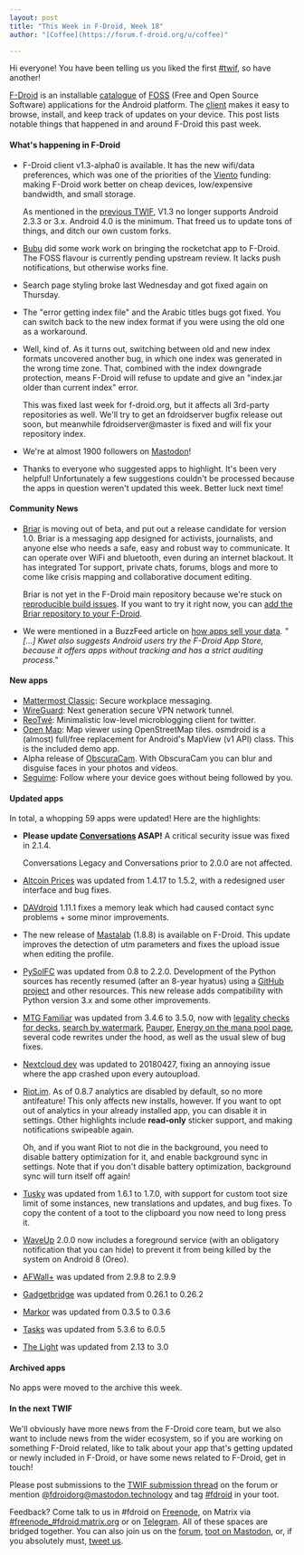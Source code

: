 ```yaml
---
layout: post
title: "This Week in F-Droid, Week 18"
author: "[Coffee](https://forum.f-droid.org/u/coffee)"

---
```


Hi everyone! You have been telling us you liked the first [#twif](https://mastodon.technology/tags/twif), so have another! 

[F-Droid](https://f-droid.org/) is an installable [catalogue](https://f-droid.org/en/packages/) of [FOSS](https://en.wikipedia.org/wiki/Free_and_open-source_software) (Free and Open Source Software) applications for the Android platform. The [client](https://f-droid.org/app/org.fdroid.fdroid) makes it easy to browse, install, and keep track of updates on your device. This post lists notable things that happened in and around F-Droid this past week.

#### What's happening in F-Droid

* F-Droid client v1.3-alpha0 is available. It has the new wifi/data preferences, which was one of the priorities of the [Viento](https://guardianproject.info/wind/) funding: making F-Droid work better on cheap devices, low/expensive bandwidth, and small storage.

  As mentioned in the [previous TWIF](https://f-droid.org/en/2018/04/27/this-week-in-fdroid.html), V1.3 no longer supports Android 2.3.3 or 3.x. Android 4.0 is the minimum. That freed us to update tons of things, and ditch our own custom forks.
* [Bubu](https://forum.f-droid.org/u/Bubu) did some work work on bringing the rocketchat app to F-Droid. The FOSS flavour is currently pending upstream review. It lacks push notifications, but otherwise works fine.
* Search page styling broke last Wednesday and got fixed again on Thursday.
* The "error getting index file" and the Arabic titles bugs got fixed. You can switch back to the new index format if you were using the old one as a workaround.
* Well, kind of. As it turns out, switching between old and new index formats uncovered another bug, in which one index was generated in the wrong time zone. That, combined with the index downgrade protection, means F-Droid will refuse to update and give an "index.jar older than current index" error.

  This was fixed last week for f-droid.org, but it affects all 3rd-party repositories as well. We'll try to get an fdroidserver bugfix release out soon, but meanwhile fdroidserver@master is fixed and will fix your repository index.
* We're at almost 1900 followers on [Mastodon](https://mastodon.technology/@fdroidorg)!
* Thanks to everyone who suggested apps to highlight. It's been very helpful! Unfortunately a few suggestions couldn't be processed because the apps in question weren't updated this week. Better luck next time!

#### Community News
* [Briar](https://briarproject.org/) is moving out of beta, and put out a release candidate for version 1.0. Briar is a messaging app designed for activists, journalists, and anyone else who needs a safe, easy and robust way to communicate. It can operate over WiFi and bluetooth, even during an internet blackout. It has integrated Tor support, private chats, forums, blogs and more to come like crisis mapping and collaborative document editing.

  Briar is not yet in the F-Droid main repository because we're stuck on [reproducible build issues](https://code.briarproject.org/akwizgran/briar/issues/164). If you want to try it right now, you can [add the Briar repository to your F-Droid](https://briarproject.org/fdroid.html).
* We were mentioned in a BuzzFeed article on [how apps sell your data](https://www.buzzfeed.com/nicolenguyen/how-apps-take-your-data-and-sell-it-without-you-even). _"[...] Kwet also suggests Android users try the F-Droid App Store, because it offers apps without tracking and has a strict auditing process."_

#### New apps

* [Mattermost Classic](https://f-droid.org/app/com.mattermost.mattermost): Secure workplace messaging.
* [WireGuard](https://f-droid.org/app/com.wireguard.android): Next generation secure VPN network tunnel.
* [ReoTwé](https://f-droid.org/app/de.digisocken.reotwe): Minimalistic low-level microblogging client for twitter.
* [Open Map](https://f-droid.org/app/org.osmdroid): Map viewer using OpenStreetMap tiles. osmdroid is a (almost) full/free replacement for Android's MapView (v1 API) class. This is the included demo app.
* Alpha release of [ObscuraCam](https://f-droid.org/app/org.witness.sscphase1). With ObscuraCam you can blur and disguise faces in your photos and videos.
* [Seguime](https://f-droid.org/app/pc.javier.seguime): Follow where your device goes without being followed by you.

#### Updated apps

In total, a whopping 59 apps were updated! Here are the highlights:

* **Please update [Conversations](https://f-droid.org/app/eu.siacs.conversations) ASAP!** A critical security issue was fixed in 2.1.4.

  Conversations Legacy and Conversations prior to 2.0.0 are not affected.
* [Altcoin Prices](https://f-droid.org/app/eu.uwot.fabio.altcoinprices) was updated from 1.4.17 to 1.5.2, with a redesigned user interface and bug fixes.
* [DAVdroid](https://f-droid.org/app/at.bitfire.davdroid) 1.11.1 fixes a memory leak which had caused contact sync problems + some minor improvements.
* The new release of [Mastalab](https://f-droid.org/app/fr.gouv.etalab.mastodon) (1.8.8) is available on F-Droid. This update improves the detection of utm parameters and fixes the upload issue when editing the profile.
* [PySolFC](https://f-droid.org/app/org.lufebe16.pysolfc) was updated from 0.8 to 2.2.0. Development of the Python sources has recently resumed (after an 8-year hyatus) using a [GitHub project](https://github.com/shlomif/PySolFC) and other resources. This new release adds compatibility with Python version 3.x and some other improvements.
* [MTG Familiar](https://f-droid.org/app/com.gelakinetic.mtgfam) was updated from 3.4.6 to 3.5.0, now with [legality checks for decks](https://github.com/AEFeinstein/mtg-familiar/issues/206), [search by watermark](https://github.com/AEFeinstein/mtg-familiar/issues/306), [Pauper](https://github.com/AEFeinstein/mtg-familiar/issues/366), [Energy on the mana pool page](https://github.com/AEFeinstein/mtg-familiar/issues/367), several code rewrites under the hood, as well as the usual slew of bug fixes.
* [Nextcloud dev](https://f-droid.org/app/com.nextcloud.android.beta) was updated to 20180427, fixing an annoying issue where the app crashed upon every autoupload.
* [Riot.im](https://f-droid.org/app/im.vector.alpha). As of 0.8.7 analytics are disabled by default, so no more antifeature! This only affects new installs, however. If you want to opt out of analytics in your already installed app, you can disable it in settings. Other highlights include **read-only** sticker support, and making notifications swipeable again.

  Oh, and if you want Riot to not die in the background, you need to disable battery optimization for it, and enable background sync in settings. Note that if you don't disable battery optimization, background sync will turn itself off again!
* [Tusky](https://f-droid.org/app/com.keylesspalace.tusky) was updated from 1.6.1 to 1.7.0, with support for custom toot size limit of some instances, new translations and updates, and bug fixes. To copy the content of a toot to the clipboard you now need to long press it.
* [WaveUp](https://f-droid.org/app/com.jarsilio.android.waveup) 2.0.0 now includes a foreground service (with an obligatory notification that you can hide) to prevent it from being killed by the system on Android 8 (Oreo).
* [AFWall+](https://f-droid.org/app/dev.ukanth.ufirewall) was updated from 2.9.8 to 2.9.9
* [Gadgetbridge](https://f-droid.org/app/nodomain.freeyourgadget.gadgetbridge) was updated from 0.26.1 to 0.26.2
* [Markor](https://f-droid.org/app/net.gsantner.markor) was updated from 0.3.5 to 0.3.6
* [Tasks](https://f-droid.org/app/org.tasks) was updated from 5.3.6 to 6.0.5
* [The Light](https://f-droid.org/app/org.hlwd.bible) was updated from 2.13 to 3.0

#### Archived apps

No apps were moved to the archive this week.

#### In the next TWIF

We'll obviously have more news from the F-Droid core team, but we also want to include news from the wider ecosystem, so if you are working on something F-Droid related, like to talk about your app that's getting updated or newly included in F-Droid, or have some news related to F-Droid, get in touch!

Please post submissions to the [TWIF submission thread](https://forum.f-droid.org/t/twif-submission-thread) on the forum or mention [@fdroidorg@mastodon.technology](https://mastodon.technology/@fdroidorg) and tag [#fdroid](https://mastodon.technology/tags/fdroid) in your toot.

Feedback? Come talk to us in #fdroid on [Freenode](https://freenode.net/), on Matrix via [#freenode_#fdroid:matrix.org](https://matrix.to/#/#freenode_#fdroid:matrix.org) or on [Telegram](https://t.me/joinchat/AlRQekvjWDTuQrCgMYSNVA). All of these spaces are bridged together. You can also join us on the [forum](https://forum.f-droid.org/), [toot on Mastodon](https://mastodon.technology/@fdroidorg), or, if you absolutely must, [tweet us](https://twitter.com/fdroidorg).

